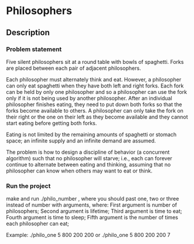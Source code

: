 # Philosophers

## Description

### Problem statement
Five silent philosophers sit at a round table with bowls of spaghetti. Forks are placed between each pair of adjacent philosophers.

Each philosopher must alternately think and eat. However, a philosopher can only eat spaghetti when they have both left and right forks. Each fork can be held by only one philosopher and so a philosopher can use the fork only if it is not being used by another philosopher. After an individual philosopher finishes eating, they need to put down both forks so that the forks become available to others. A philosopher can only take the fork on their right or the one on their left as they become available and they cannot start eating before getting both forks.

Eating is not limited by the remaining amounts of spaghetti or stomach space; an infinite supply and an infinite demand are assumed.

The problem is how to design a discipline of behavior (a concurrent algorithm) such that no philosopher will starve; i.e., each can forever continue to alternate between eating and thinking, assuming that no philosopher can know when others may want to eat or think.

### Run the project
make and run ./philo_number , where you should past one, two or three instead of number with arguments, where:
First argument is number of philosophers;
Second argument is lifetime;
Third argument is time to eat;
Fourth argument is time to sleep;
Fifth argument is the number of times each philosopher can eat;

Example:
./philo_one 5 800 200 200 or ./philo_one 5 800 200 200 7
